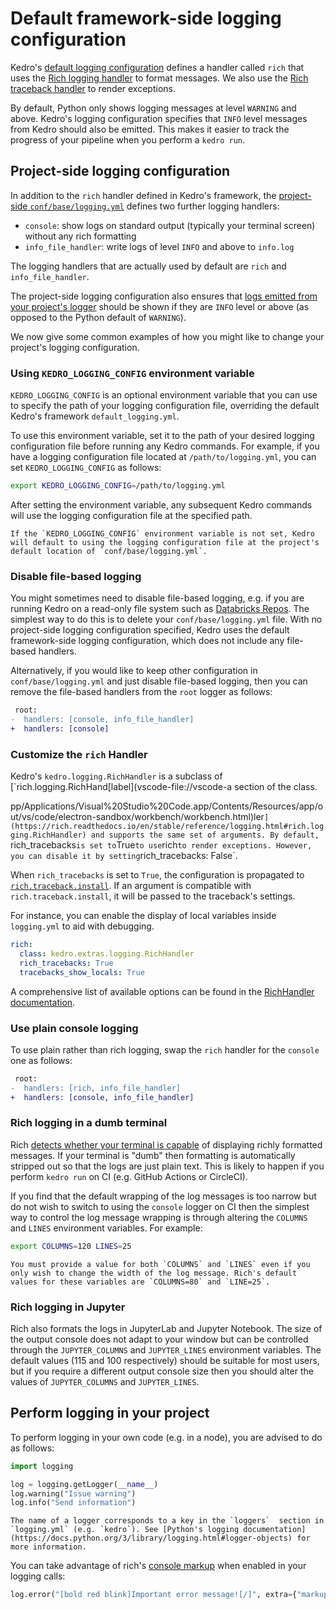 
# Default framework-side logging configuration

Kedro's [default logging configuration](https://github.com/kedro-org/kedro/blob/main/kedro/framework/project/default_logging.yml) defines a handler called `rich` that uses the [Rich logging handler](https://rich.readthedocs.io/en/stable/logging.html) to format messages. We also use the [Rich traceback handler](https://rich.readthedocs.io/en/stable/traceback.html) to render exceptions.

By default, Python only shows logging messages at level `WARNING` and above. Kedro's logging configuration specifies that `INFO` level messages from Kedro should also be emitted. This makes it easier to track the progress of your pipeline when you perform a `kedro run`.

## Project-side logging configuration

In addition to the `rich` handler defined in Kedro's framework, the [project-side `conf/base/logging.yml`](https://github.com/kedro-org/kedro/blob/main/kedro/templates/project/%7B%7B%20cookiecutter.repo_name%20%7D%7D/conf/base/logging.yml) defines two further logging handlers:
* `console`: show logs on standard output (typically your terminal screen) without any rich formatting
* `info_file_handler`: write logs of level `INFO` and above to `info.log`

The logging handlers that are actually used by default are `rich` and `info_file_handler`.

The project-side logging configuration also ensures that [logs emitted from your project's logger](#perform-logging-in-your-project) should be shown if they are `INFO` level or above (as opposed to the Python default of `WARNING`).

We now give some common examples of how you might like to change your project's logging configuration.

### Using `KEDRO_LOGGING_CONFIG` environment variable

`KEDRO_LOGGING_CONFIG` is an optional environment variable that you can use to specify the path of your logging configuration file, overriding the default Kedro's framework `default_logging.yml`.

To use this environment variable, set it to the path of your desired logging configuration file before running any Kedro commands. For example, if you have a logging configuration file located at `/path/to/logging.yml`, you can set `KEDRO_LOGGING_CONFIG` as follows:

```bash
export KEDRO_LOGGING_CONFIG=/path/to/logging.yml
```

After setting the environment variable, any subsequent Kedro commands will use the logging configuration file at the specified path.

```{note}
If the `KEDRO_LOGGING_CONFIG` environment variable is not set, Kedro will default to using the logging configuration file at the project's default location of `conf/base/logging.yml`.
```
### Disable file-based logging

You might sometimes need to disable file-based logging, e.g. if you are running Kedro on a read-only file system such as [Databricks Repos](https://docs.databricks.com/repos/index.html). The simplest way to do this is to delete your `conf/base/logging.yml` file. With no project-side logging configuration specified, Kedro uses the default framework-side logging configuration, which does not include any file-based handlers.

Alternatively, if you would like to keep other configuration in `conf/base/logging.yml` and just disable file-based logging, then you can remove the file-based handlers from the `root` logger as follows:
```diff
 root:
-  handlers: [console, info_file_handler]
+  handlers: [console]
```

### Customize the `rich` Handler

Kedro's `kedro.logging.RichHandler` is a subclass of [`rich.logging.RichHand[label](vscode-file://vscode-a section of the class.

pp/Applications/Visual%20Studio%20Code.app/Contents/Resources/app/out/vs/code/electron-sandbox/workbench/workbench.html)ler`](https://rich.readthedocs.io/en/stable/reference/logging.html#rich.logging.RichHandler) and supports the same set of arguments. By default, `rich_tracebacks` is set to `True` to use `rich` to render exceptions. However, you can disable it by setting `rich_tracebacks: False`.

When `rich_tracebacks` is set to `True`, the configuration is propagated to [`rich.traceback.install`](https://rich.readthedocs.io/en/stable/reference/traceback.html#rich.traceback.install). If an argument is compatible with `rich.traceback.install`, it will be passed to the traceback's settings.

For instance, you can enable the display of local variables inside `logging.yml` to aid with debugging.

```yaml
rich:
  class: kedro.extras.logging.RichHandler
  rich_tracebacks: True
  tracebacks_show_locals: True
```

A comprehensive list of available options can be found in the [RichHandler documentation](https://rich.readthedocs.io/en/stable/reference/logging.html#rich.logging.RichHandler).

### Use plain console logging

To use plain rather than rich logging, swap the `rich` handler for the `console` one as follows:

```diff
 root:
-  handlers: [rich, info_file_handler]
+  handlers: [console, info_file_handler]
```

### Rich logging in a dumb terminal

Rich [detects whether your terminal is capable](https://rich.readthedocs.io/en/stable/console.html#terminal-detection) of displaying richly formatted messages. If your terminal is "dumb" then formatting is automatically stripped out so that the logs are just plain text. This is likely to happen if you perform `kedro run` on CI (e.g. GitHub Actions or CircleCI).

If you find that the default wrapping of the log messages is too narrow but do not wish to switch to using the `console` logger on CI then the simplest way to control the log message wrapping is through altering the `COLUMNS` and `LINES` environment variables. For example:

```bash
export COLUMNS=120 LINES=25
```

```{note}
You must provide a value for both `COLUMNS` and `LINES` even if you only wish to change the width of the log message. Rich's default values for these variables are `COLUMNS=80` and `LINE=25`.
```

### Rich logging in Jupyter

Rich also formats the logs in JupyterLab and Jupyter Notebook. The size of the output console does not adapt to your window but can be controlled through the `JUPYTER_COLUMNS` and `JUPYTER_LINES` environment variables. The default values (115 and 100 respectively) should be suitable for most users, but if you require a different output console size then you should alter the values of `JUPYTER_COLUMNS` and `JUPYTER_LINES`.

## Perform logging in your project

To perform logging in your own code (e.g. in a node), you are advised to do as follows:

```python
import logging

log = logging.getLogger(__name__)
log.warning("Issue warning")
log.info("Send information")
```

```{note}
The name of a logger corresponds to a key in the `loggers`  section in `logging.yml` (e.g. `kedro`). See [Python's logging documentation](https://docs.python.org/3/library/logging.html#logger-objects) for more information.
```

You can take advantage of rich's [console markup](https://rich.readthedocs.io/en/stable/markup.html) when enabled in your logging calls:
```python
log.error("[bold red blink]Important error message![/]", extra={"markup": True})
```
